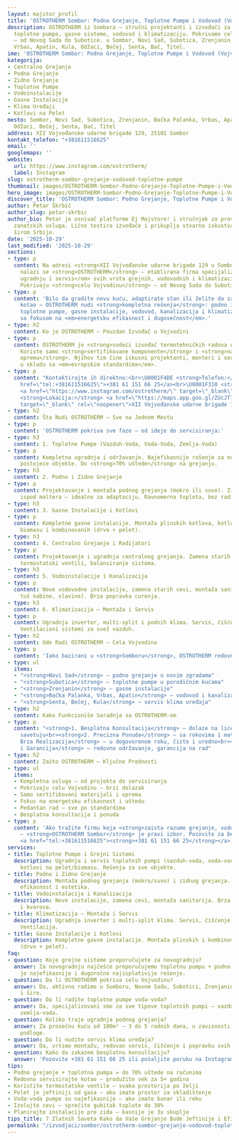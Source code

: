 ```yaml
---
layout: majstor_profil
title: 'OSTROTHERM Sombor: Podno Grejanje, Toplotne Pumpe i Vodovod (Vojvodina)'
description: OSTROTHERM iz Sombora – stručni projektanti i izvođači za podno grejanje,
  toplotne pumpe, gasne sisteme, vodovod i klimatizaciju. Pokrivamo celu Vojvodinu
  – od Novog Sada do Subotice. u Sombor, Novi Sad, Subotica, Zrenjanin, Bačka Palanka,
  Vrbas, Apatin, Kula, Odžaci, Bečej, Senta, Bač, Titel.
ime: 'OSTROTHERM Sombor: Podno Grejanje, Toplotne Pumpe i Vodovod (Vojvodina)'
kategorija:
- Centralno Grejanje
- Podno Grejanje
- Zidno Grejanje
- Toplotne Pumpe
- Vodoinstalacije
- Gasne Instalacije
- Klima Uređaji
- Kotlovi na Pelet
mesto: Sombor, Novi Sad, Subotica, Zrenjanin, Bačka Palanka, Vrbas, Apatin, Kula,
  Odžaci, Bečej, Senta, Bač, Titel
address: XII Vojvođanske udarne brigade 129, 25101 Sombor
kontakt_telefon: "+381611516625"
email: ''
googlemaps: ''
website:
  url: https://www.instagram.com/ostrotherm/
  label: Instagram
slug: ostrotherm-sombor-grejanje-vodovod-toplotne-pumpe
thumbnail: images/OSTROTHERM-Sombor-Podno-Grejanje-Toplotne-Pumpe-i-Vodovod.webp
hero_image: images/OSTROTHERM-Sombor-Podno-Grejanje-Toplotne-Pumpe-i-Vodovod.webp
discover_title: 'OSTROTHERM Sombor: Podno Grejanje, Toplotne Pumpe i Vodovod (Vojvodina)'
author: Petar Škrbić
author_slug: petar-skrbic
author_bio: Petar je osnivač platforme Ej Majstore! i stručnjak za proveru kvaliteta
  zanatskih usluga. Lično testira izvođače i prikuplja stvarna iskustva korisnika
  širom Srbije.
date: '2025-10-29'
last_modified: '2025-10-29'
sections:
- type: p
  content: Na adresi <strong>XII Vojvođanske udarne brigade 129 u Somboru</strong>
    nalazi se <strong>OSTROTHERM</strong> – etablirana firma specijalizovana za <em>projektovanje,
    ugradnju i servis</em> svih vrsta grejnih, vodovodnih i klimatizacionih sistema.
    Pokrivaju <strong>celu Vojvodinu</strong> – od Novog Sada do Subotice.
- type: p
  content: 'Bilo da gradite novu kuću, adaptirate stan ili želite da zamenite stari
    kotao – OSTROTHERM nudi <strong>kompletna rešenja</strong>: podno i zidno grejanje,
    toplotne pumpe, gasne instalacije, vodovod, kanalizacija i klimatizacija. Sve
    sa fokusom na <em>energetsku efikasnost i dugovečnost</em>.'
- type: h2
  content: Ko je OSTROTHERM – Pouzdan Izvođač u Vojvodini
- type: p
  content: OSTROTHERM je <strong>vodeći izvođač termotehničkih radova u Bačkoj</strong>.
    Koriste samo <strong>sertifikovane komponente</strong> i <strong>najsavremeniju
    opremu</strong>. Njihov tim čine iskusni projektanti, monteri i serviseri – sve
    u skladu sa <em>evropskim standardima</em>.
- type: p
  content: "Kontaktirajte ih direktno:<br>\U0001F4DE <strong>Telefon:</strong> <a
    href=\"tel:+381611516625\">+381 61 151 66 25</a><br>\U0001F310 <strong>Instagram:</strong>
    <a href=\"https://www.instagram.com/ostrotherm/\" target=\"_blank\" rel=\"noopener\">instagram.com/ostrotherm</a><br>\U0001F4CD
    <strong>Lokacija:</strong> <a href=\"https://maps.app.goo.gl/ZUcJT7mvnAt8ALeF6\"
    target=\"_blank\" rel=\"noopener\">XII Vojvođanske udarne brigade 129, Sombor</a>"
- type: h2
  content: Šta Nudi OSTROTHERM – Sve na Jednom Mestu
- type: p
  content: 'OSTROTHERM pokriva sve faze – od ideje do servisiranja:'
- type: h3
  content: 1. Toplotne Pumpe (Vazduh-Voda, Voda-Voda, Zemlja-Voda)
- type: p
  content: Kompletna ugradnja i održavanje. Najefikasnije rešenje za novogradnju i
    postojeće objekte. Do <strong>70% uštede</strong> na grejanju.
- type: h3
  content: 2. Podno i Zidno Grejanje
- type: p
  content: Projektovanje i montaža podnog grejanja (mokro ili suvo). Zidno grejanje
    ispod maltera – idealno za adaptaciju. Ravnomerna toplota, bez radijatora.
- type: h3
  content: 3. Gasne Instalacije i Kotlovi
- type: p
  content: Kompletne gasne instalacije. Montaža plinskih kotlova, kotlova na pelet,
    biomasu i kombinovanih (drvo + pelet).
- type: h3
  content: 4. Centralno Grejanje i Radijatori
- type: p
  content: Projektovanje i ugradnja centralnog grejanja. Zamena starih radijatora,
    termostatski ventili, balansiranje sistema.
- type: h3
  content: 5. Vodoinstalacije i Kanalizacija
- type: p
  content: Nove vodovodne instalacije, zamena starih cevi, montaža sanitarija (kade,
    tuš kabine, slavine). Brza popravka curenja.
- type: h3
  content: 6. Klimatizacija – Montaža i Servis
- type: p
  content: Ugradnja inverter, multi-split i podnih klima. Servis, čišćenje, popravka.
    Ventilacioni sistemi za svež vazduh.
- type: h2
  content: Gde Radi OSTROTHERM – Cela Vojvodina
- type: p
  content: 'Iako bazirani u <strong>Somboru</strong>, OSTROTHERM redovno radi u:'
- type: ul
  items:
  - "<strong>Novi Sad</strong> – podno grejanje u novim zgradama"
  - "<strong>Subotica</strong> – toplotne pumpe u porodičnim kućama"
  - "<strong>Zrenjanin</strong> – gasne instalacije"
  - "<strong>Bačka Palanka, Vrbas, Apatin</strong> – vodovod i kanalizacija"
  - "<strong>Senta, Bečej, Kula</strong> – servis klima uređaja"
- type: h2
  content: Kako Funkcioniše Saradnja sa OSTROTHERM-om
- type: p
  content: "<strong>1. Besplatna Konsultacija</strong> – dolaze na lice mesta, mere,
    savetuju<br><strong>2. Precizna Ponuda</strong> – sa rokovima i materijalima<br><strong>3.
    Brza Realizacija</strong> – u dogovorenom roku, čisto i uredno<br><strong>4. Servis
    i Garancija</strong> – redovno održavanje, garancija na rad"
- type: h2
  content: Zašto OSTROTHERM – Ključne Prednosti
- type: ul
  items:
  - Kompletna usluga – od projekta do servisiranja
  - Pokrivaju celu Vojvodinu – brzi dolazak
  - Samo sertifikovani materijali i oprema
  - Fokus na energetsku efikasnost i uštedu
  - Pedantan rad – sve po standardima
  - Besplatna konsultacija i ponuda
- type: p
  content: 'Ako tražite firmu koja <strong>zaista razume grejanje, vodovod i klimatizaciju</strong>
    – <strong>OSTROTHERM Sombor</strong> je pravi izbor. Pozovite za besplatnu procenu:
    <a href="tel:+381611516625"><strong>+381 61 151 66 25</strong></a>.'
services:
- title: Toplotne Pumpe i Grejni Sistemi
  description: Ugradnja i servis toplotnih pumpi (vazduh-voda, voda-voda). Gasno grejanje,
    kotlovi na pelet/biomasu. Rešenja za sve objekte.
- title: Podno i Zidno Grejanje
  description: Montaža podnog grejanja (mokro/suvo) i zidnog grejanja. Maksimalna
    efikasnost i estetika.
- title: Vodoinstalacije i Kanalizacija
  description: Nove instalacije, zamena cevi, montaža sanitarija. Brza popravka curenja
    i kvarova.
- title: Klimatizacija – Montaža i Servis
  description: Ugradnja inverter i multi-split klima. Servis, čišćenje, popravka.
    Ventilacija.
- title: Gasne Instalacije i Kotlovi
  description: Kompletne gasne instalacije. Montaža plinskih i kombinovanih kotlova
    (drvo + pelet).
faq:
- question: Koje grejne sisteme preporučujete za novogradnju?
  answer: Za novogradnju najčešće preporučujemo toplotnu pumpu + podno grejanje. To
    je najefikasnije i dugoročno najisplativije rešenje.
- question: Da li OSTROTHERM pokriva celu Vojvodinu?
  answer: Da, aktivno radimo u Somboru, Novom Sadu, Subotici, Zrenjaninu, Bačkoj Palanci
    i šire.
- question: Da li radite toplotne pumpe voda-voda?
  answer: Da, specijalizovani smo za sve tipove toplotnih pumpi – vazduh-voda, voda-voda,
    zemlja-voda.
- question: Koliko traje ugradnja podnog grejanja?
  answer: Za prosečnu kuću od 100m² – 3 do 5 radnih dana, u zavisnosti od pripreme
    podloge.
- question: Da li nudite servis klima uređaja?
  answer: Da, vršimo montažu, redovan servis, čišćenje i popravku svih vrsta klima.
- question: Kako da zakazem besplatnu konsultaciju?
  answer: 'Pozovite +381 61 151 66 25 ili pošaljite poruku na Instagram: @ostrotherm.'
tips:
- Podno grejanje + toplotna pumpa = do 70% uštede na računima
- Redovno servisirajte kotao – produžite vek za 5+ godina
- Koristite termostatske ventile – svaka prostorija po želji
- Pelet je jeftiniji od gasa – ako imate prostor za skladištenje
- Voda-voda pumpe su najefikasnije – ako imate bunar ili reku
- Izolujte cevi – sprečite gubitak toplote do 30%
- Planirajte instalacije pre zida – kasnije je 3x skuplje
tips_title: 7 Zlatnih Saveta Kako da Vaše Grejanje Bude Jeftinije i Efikasnije
permalink: "/izvodjaci/sombor/ostrotherm-sombor-grejanje-vodovod-toplotne-pumpe/"
---
```

